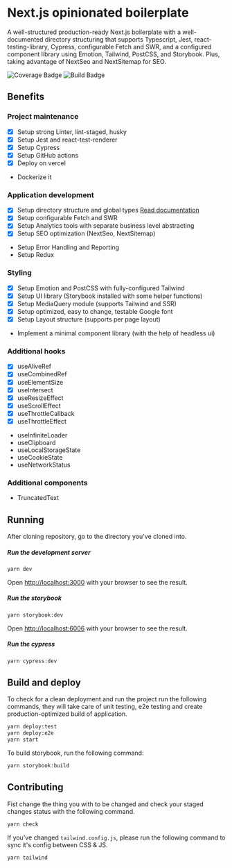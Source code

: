 # Next.js opinionated boilerplate

A well-structured production-ready Next.js boilerplate with a well-documented directory structuring that supports Typescript, Jest, react-testing-library, Cypress, configurable Fetch and SWR, and a configured component library using Emotion, Tailwind, PostCSS, and Storybook. Plus, taking advantage of NextSeo and NextSitemap for SEO. 

![Coverage Badge](https://img.shields.io/endpoint?url=https://gist.githubusercontent.com/movahedan/49ff7044879e43a1daf430086b622c53/raw/next-boilerplate__heads_main.json)
![Build Badge](https://img.shields.io/endpoint?url=https://gist.githubusercontent.com/movahedan/49ff7044879e43a1daf430086b622c53/raw/next-boilerplate__build_badge.json)

## Benefits

### Project maintenance
- [x] Setup strong Linter, lint-staged, husky
- [x] Setup Jest and react-test-renderer
- [x] Setup Cypress
- [x] Setup GitHub actions
- [x] Deploy on vercel
- Dockerize it
### Application development
- [x] Setup directory structure and global types [Read documentation](https://github.com/movahedan/next-boilerplate/blob/main/docs/directories.md "Directories documentation")
- [x] Setup configurable Fetch and SWR
- [x] Setup Analytics tools with separate business level abstracting
- [x] Setup SEO optimization (NextSeo, NextSitemap)
-	Setup Error Handling and Reporting
- Setup Redux
### Styling
- [x] Setup Emotion and PostCSS with fully-configured Tailwind
- [x] Setup UI library (Storybook installed with some helper functions)
-	[x] Setup MediaQuery module (supports Tailwind and SSR)
- [x] Setup optimized, easy to change, testable Google font
- [x] Setup Layout structure (supports per page layout)
-	Implement a minimal component library (with the help of headless ui)
### Additional hooks
  - [x] useAliveRef
  - [x] useCombinedRef
  - [x] useElementSize
  - [x] useIntersect
  - [x] useResizeEffect
  - [x] useScrollEffect
  - [x] useThrottleCallback
  - [x] useThrottleEffect
  - useInfiniteLoader
  - useClipboard
  - useLocalStorageState
  - useCookieState
  - useNetworkStatus
### Additional components
  - TruncatedText

## Running

After cloning repository, go to the directory you've cloned into.

##### Run the development server
```bash
yarn dev
```
Open [http://localhost:3000](http://localhost:3000) with your browser to see the result.

##### Run the storybook
```bash
yarn storybook:dev
```
Open [http://localhost:6006](http://localhost:6006) with your browser to see the result.

##### Run the cypress
```bash
yarn cypress:dev
```

## Build and deploy

To check for a clean deployment and run the project run the following commands, they will take care of unit testing, e2e testing and create production-optimized build of application.

```bash
yarn deploy:test
yarn deploy:e2e
yarn start
```

To build storybook, run the following command:
```bash
yarn storybook:build
```

## Contributing

Fist change the thing you with to be changed and check your staged changes status with the following command.
```bash
yarn check
```

If you've changed `tailwind.config.js`, please run the following command to sync it's config between CSS & JS.
```bash
yarn tailwind
```
